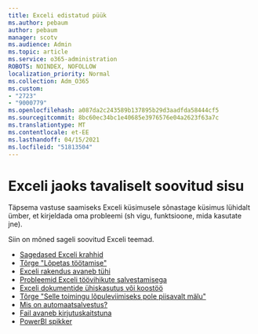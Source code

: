 ```yaml
---
title: Exceli edistatud püük
ms.author: pebaum
author: pebaum
manager: scotv
ms.audience: Admin
ms.topic: article
ms.service: o365-administration
ROBOTS: NOINDEX, NOFOLLOW
localization_priority: Normal
ms.collection: Adm_O365
ms.custom:
- "2723"
- "9000779"
ms.openlocfilehash: a087da2c243589b137895b29d3aadfda58444cf5
ms.sourcegitcommit: 8bc60ec34bc1e40685e3976576e04a2623f63a7c
ms.translationtype: MT
ms.contentlocale: et-EE
ms.lasthandoff: 04/15/2021
ms.locfileid: "51813504"
---
```

# <a name="commonly-requested-content-for-excel"></a>Exceli jaoks tavaliselt soovitud sisu

Täpsema vastuse saamiseks Exceli küsimusele sõnastage küsimus lühidalt ümber, et kirjeldada oma probleemi (sh vigu, funktsioone, mida kasutate jne). 

Siin on mõned sageli soovitud Exceli teemad.

- [Sagedased Exceli krahhid](https://support.office.com/article/Excel-not-responding-hangs-freezes-or-stops-working-37E7D3C9-9E84-40BF-A805-4CA6853A1FF4)
- [Tõrge "Lõpetas töötamise"](https://support.office.com/client/52bd7985-4e99-4a35-84c8-2d9b8301a2fa)
- [Exceli rakendus avaneb tühi](https://docs.microsoft.com/office/troubleshoot/excel/excel-opens-blank)
- [Probleemid Exceli töövihikute salvestamisega](https://docs.microsoft.com/office/troubleshoot/excel/issue-when-save-excel-workbooks)
- [Exceli dokumentide ühiskasutus või koostöö](https://support.office.com/article/7152aa8b-b791-414c-a3bb-3024e46fb104)
- [Tõrge "Selle toimingu lõpuleviimiseks pole piisavalt mälu"](https://docs.microsoft.com/office/troubleshoot/excel/available-resources-errors)
- [Mis on automaatsalvestus?](https://support.office.com/article/6d6bd723-ebfd-4e40-b5f6-ae6e8088f7a5)
- [Fail avaneb kirjutuskaitstuna](https://support.office.com/article/why-did-my-file-open-read-only-3ab4b792-da50-4b38-8628-14c64e1f1d15)
- [PowerBI spikker](https://powerbi.microsoft.com/support/)